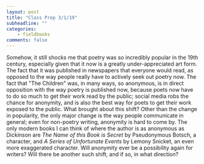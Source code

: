 ```yaml
---
layout: post
title: "Class Prep 3/1/19"
subheadline: ""
categories:
    - fieldbooks
comments: false
---
```

Somehow, it still shocks me that poetry was so incredibly popular in the 19th century, especially given that it now is a greatly under-appreciated art form. The fact that it was published in newspapers that everyone would read, as opposed to the way people really have to actively seek out poetry now. The fact that "The Children" was, in many ways, so anonymous, is in direct opposition with the way poetry is published now, because poets now have to do so much to get their work read by the public; social media robs the chance for anonymity, and is also the best way for poets to get their work exposed to the public. What brought about this shift? Other than the change in popularity, the only major change is the way people communicate in general; even for non-poetry writing, anonymity is hard to come by. The only modern books I can think of where the author is as anonymous as Dickinson are *The Name of this Book is Secret* by Pseudonymous Botsch, a character, and *A Series of Unfortunate Events* by Lemony Snicket, an even more exaggerated character. Will anonymity ever be  a possibility again for writers? Will there be another such shift, and if so, in what direction?